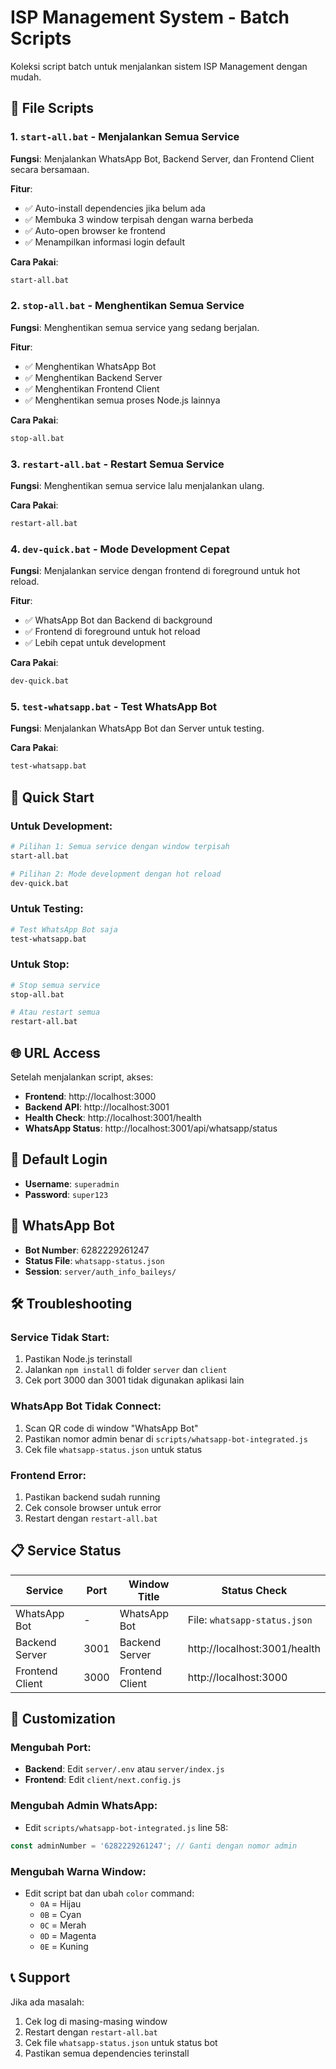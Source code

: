 # ISP Management System - Batch Scripts

Koleksi script batch untuk menjalankan sistem ISP Management dengan mudah.

## 📁 File Scripts

### 1. `start-all.bat` - Menjalankan Semua Service
**Fungsi**: Menjalankan WhatsApp Bot, Backend Server, dan Frontend Client secara bersamaan.

**Fitur**:
- ✅ Auto-install dependencies jika belum ada
- ✅ Membuka 3 window terpisah dengan warna berbeda
- ✅ Auto-open browser ke frontend
- ✅ Menampilkan informasi login default

**Cara Pakai**:
```bash
start-all.bat
```

### 2. `stop-all.bat` - Menghentikan Semua Service
**Fungsi**: Menghentikan semua service yang sedang berjalan.

**Fitur**:
- ✅ Menghentikan WhatsApp Bot
- ✅ Menghentikan Backend Server  
- ✅ Menghentikan Frontend Client
- ✅ Menghentikan semua proses Node.js lainnya

**Cara Pakai**:
```bash
stop-all.bat
```

### 3. `restart-all.bat` - Restart Semua Service
**Fungsi**: Menghentikan semua service lalu menjalankan ulang.

**Cara Pakai**:
```bash
restart-all.bat
```

### 4. `dev-quick.bat` - Mode Development Cepat
**Fungsi**: Menjalankan service dengan frontend di foreground untuk hot reload.

**Fitur**:
- ✅ WhatsApp Bot dan Backend di background
- ✅ Frontend di foreground untuk hot reload
- ✅ Lebih cepat untuk development

**Cara Pakai**:
```bash
dev-quick.bat
```

### 5. `test-whatsapp.bat` - Test WhatsApp Bot
**Fungsi**: Menjalankan WhatsApp Bot dan Server untuk testing.

**Cara Pakai**:
```bash
test-whatsapp.bat
```

## 🚀 Quick Start

### Untuk Development:
```bash
# Pilihan 1: Semua service dengan window terpisah
start-all.bat

# Pilihan 2: Mode development dengan hot reload
dev-quick.bat
```

### Untuk Testing:
```bash
# Test WhatsApp Bot saja
test-whatsapp.bat
```

### Untuk Stop:
```bash
# Stop semua service
stop-all.bat

# Atau restart semua
restart-all.bat
```

## 🌐 URL Access

Setelah menjalankan script, akses:

- **Frontend**: http://localhost:3000
- **Backend API**: http://localhost:3001  
- **Health Check**: http://localhost:3001/health
- **WhatsApp Status**: http://localhost:3001/api/whatsapp/status

## 🔑 Default Login

- **Username**: `superadmin`
- **Password**: `super123`

## 📱 WhatsApp Bot

- **Bot Number**: 6282229261247
- **Status File**: `whatsapp-status.json`
- **Session**: `server/auth_info_baileys/`

## 🛠️ Troubleshooting

### Service Tidak Start:
1. Pastikan Node.js terinstall
2. Jalankan `npm install` di folder `server` dan `client`
3. Cek port 3000 dan 3001 tidak digunakan aplikasi lain

### WhatsApp Bot Tidak Connect:
1. Scan QR code di window "WhatsApp Bot"
2. Pastikan nomor admin benar di `scripts/whatsapp-bot-integrated.js`
3. Cek file `whatsapp-status.json` untuk status

### Frontend Error:
1. Pastikan backend sudah running
2. Cek console browser untuk error
3. Restart dengan `restart-all.bat`

## 📋 Service Status

| Service | Port | Window Title | Status Check |
|---------|------|--------------|--------------|
| WhatsApp Bot | - | WhatsApp Bot | File: `whatsapp-status.json` |
| Backend Server | 3001 | Backend Server | http://localhost:3001/health |
| Frontend Client | 3000 | Frontend Client | http://localhost:3000 |

## 🔧 Customization

### Mengubah Port:
- **Backend**: Edit `server/.env` atau `server/index.js`
- **Frontend**: Edit `client/next.config.js`

### Mengubah Admin WhatsApp:
- Edit `scripts/whatsapp-bot-integrated.js` line 58:
```javascript
const adminNumber = '6282229261247'; // Ganti dengan nomor admin
```

### Mengubah Warna Window:
- Edit script bat dan ubah `color` command:
  - `0A` = Hijau
  - `0B` = Cyan  
  - `0C` = Merah
  - `0D` = Magenta
  - `0E` = Kuning

## 📞 Support

Jika ada masalah:
1. Cek log di masing-masing window
2. Restart dengan `restart-all.bat`
3. Cek file `whatsapp-status.json` untuk status bot
4. Pastikan semua dependencies terinstall
